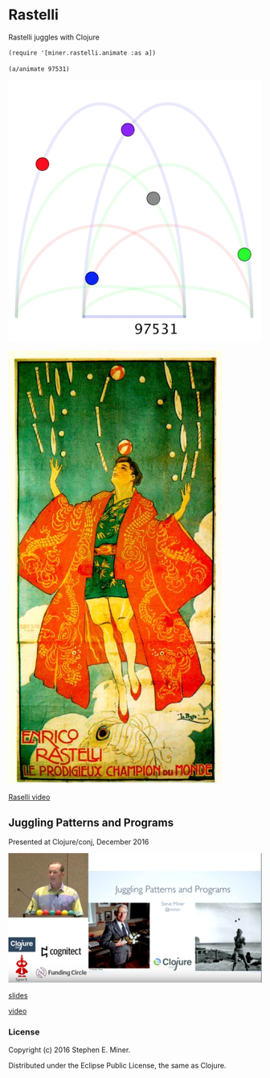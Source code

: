 # Rastelli

Rastelli juggles with Clojure

```
(require '[miner.rastelli.animate :as a])

(a/animate 97531)
```

[![Sample 97531](images/97531.png)](https:/miner.github.io/rastelli)

[![Enrico Rastelli](images/rastelli.jpg)](https://en.wikipedia.org/wiki/Enrico_Rastelli)

[Raselli video](https://www.youtube.com/watch?v=mowNKg1vhl8)


## Juggling Patterns and Programs
Presented at Clojure/conj, December 2016

[![Juggling Patterns and Programs](images/jugpat.png)](https://www.youtube.com/watch?v=TqG176T69VM)

[slides](https://speakerdeck.com/miner/juggling-patterns-and-programs)

[video](https://www.youtube.com/watch?v=TqG176T69VM)


### License

Copyright (c) 2016 Stephen E. Miner.

Distributed under the Eclipse Public License, the same as Clojure.
